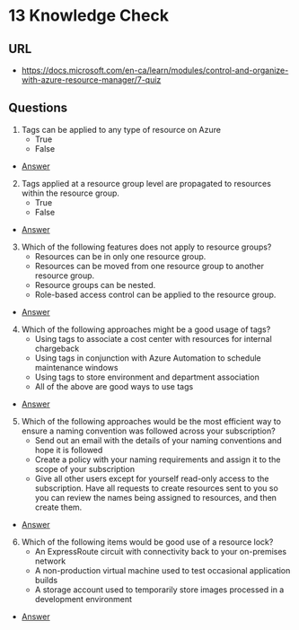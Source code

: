 # 13 Knowledge Check

## URL
* https://docs.microsoft.com/en-ca/learn/modules/control-and-organize-with-azure-resource-manager/7-quiz

## Questions
1) Tags can be applied to any type of resource on Azure
    * True
    * False
* [Answer](https://i.imgur.com/lzySun0.png)
2) Tags applied at a resource group level are propagated to resources within the resource group.
    * True
    * False
* [Answer](https://i.imgur.com/lzySun0.png)
3) Which of the following features does not apply to resource groups?
    * Resources can be in only one resource group.
    * Resources can be moved from one resource group to another resource group.
    * Resource groups can be nested.
    * Role-based access control can be applied to the resource group.
* [Answer](https://i.imgur.com/EJFnIqv.png)
4) Which of the following approaches might be a good usage of tags?
    * Using tags to associate a cost center with resources for internal chargeback
    * Using tags in conjunction with Azure Automation to schedule maintenance windows
    * Using tags to store environment and department association
    * All of the above are good ways to use tags
* [Answer](https://i.imgur.com/m4Rpltb.png)
5) Which of the following approaches would be the most efficient way to ensure a naming convention was followed across your subscription?
    * Send out an email with the details of your naming conventions and hope it is followed
    * Create a policy with your naming requirements and assign it to the scope of your subscription
    * Give all other users except for yourself read-only access to the subscription. Have all requests to create resources sent to you so
      you can review the names being assigned to resources, and then create them.
* [Answer](https://i.imgur.com/N5ylKB6.png)
6) Which of the following items would be good use of a resource lock?
    * An ExpressRoute circuit with connectivity back to your on-premises network
    * A non-production virtual machine used to test occasional application builds
    * A storage account used to temporarily store images processed in a development environment
* [Answer](https://i.imgur.com/Y4EdNMn.png)
